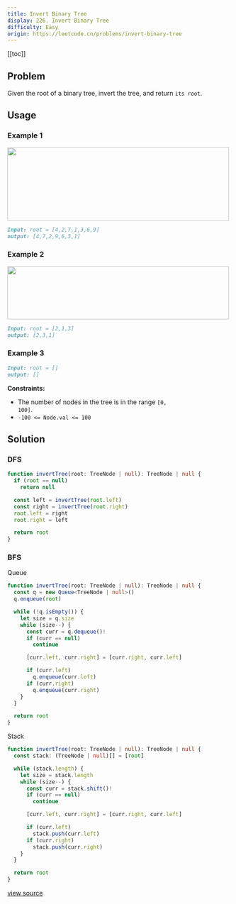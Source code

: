 ```yaml
---
title: Invert Binary Tree
display: 226. Invert Binary Tree
difficulty: Easy
origin: https://leetcode.cn/problems/invert-binary-tree
---
```


[[toc]]

## Problem

Given the root of a binary tree, invert the tree, and return `its root`.

## Usage

### Example 1

<img alt="" src="https://assets.leetcode.com/uploads/2021/03/14/invert1-tree.jpg" style="width: 500px; height: 165px;" />

```md
Input: root = [4,2,7,1,3,6,9]
output: [4,7,2,9,6,3,1]
```

### Example 2

<img alt="" src="https://assets.leetcode.com/uploads/2021/03/14/invert2-tree.jpg" style="width: 500px; height: 120px;" />

```md
Input: root = [2,1,3]
output: [2,3,1]
```

### Example 3

```md
Input: root = []
output: []
```

**Constraints:**

- The number of nodes in the tree is in the range <code>[0, 100]</code>.
- <code>-100 &lt;= Node.val &lt;= 100</code>

## Solution

### DFS

```ts
function invertTree(root: TreeNode | null): TreeNode | null {
  if (root == null)
    return null

  const left = invertTree(root.left)
  const right = invertTree(root.right)
  root.left = right
  root.right = left

  return root
}
```

### BFS

Queue

```ts
function invertTree(root: TreeNode | null): TreeNode | null {
  const q = new Queue<TreeNode | null>()
  q.enqueue(root)

  while (!q.isEmpty()) {
    let size = q.size
    while (size--) {
      const curr = q.dequeue()!
      if (curr == null)
        continue

      [curr.left, curr.right] = [curr.right, curr.left]

      if (curr.left)
        q.enqueue(curr.left)
      if (curr.right)
        q.enqueue(curr.right)
    }
  }

  return root
}
```

Stack

```ts
function invertTree(root: TreeNode | null): TreeNode | null {
  const stack: (TreeNode | null)[] = [root]

  while (stack.length) {
    let size = stack.length
    while (size--) {
      const curr = stack.shift()!
      if (curr == null)
        continue

      [curr.left, curr.right] = [curr.right, curr.left]

      if (curr.left)
        stack.push(curr.left)
      if (curr.right)
        stack.push(curr.right)
    }
  }

  return root
}
```

[view source](https://leetcode.cn/problems/invert-binary-tree)
